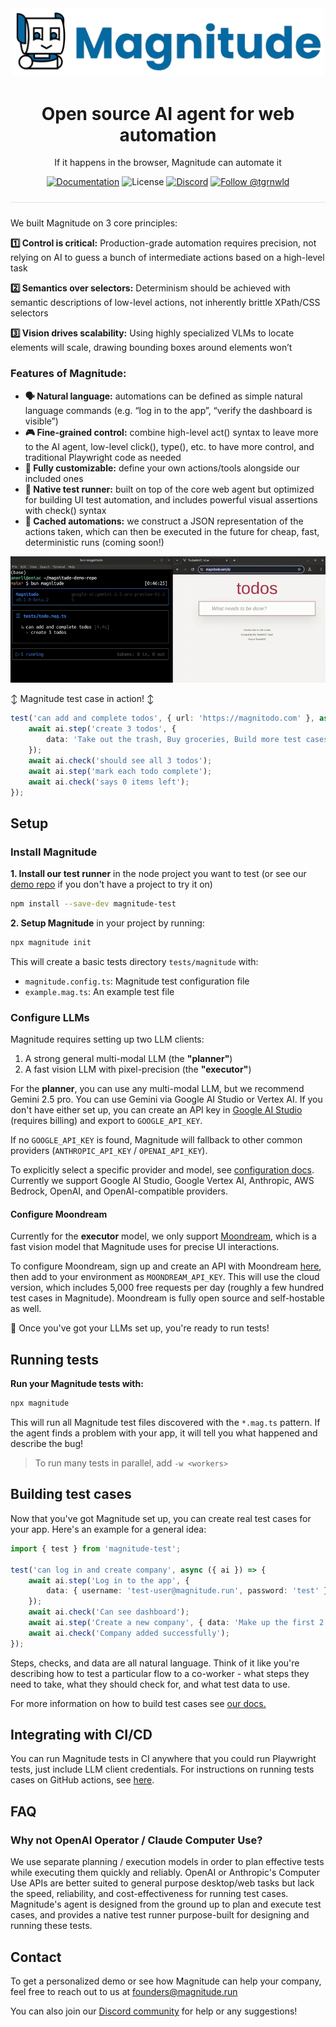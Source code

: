 <div align="center">
  <img src="assets/full-header.png" alt="Magnitude Text Logo" width="500"/>
</div>

<h1 align="center">
  Open source AI agent for web automation
</h1>

<p align="center">
  If it happens in the browser, Magnitude can automate it
</p>

<p align="center">
  <a href="https://docs.magnitude.run/getting-started/introduction" target="_blank"><img src="https://img.shields.io/badge/📕-Docs-0369a1?style=flat-square&labelColor=0369a1&color=gray" alt="Documentation" /></a> <img src="https://img.shields.io/badge/License-Apache%202.0-0369a1?style=flat-square&labelColor=0369a1&color=gray" alt="License" /> <a href="https://discord.gg/VcdpMh9tTy" target="_blank"><img src="https://img.shields.io/badge/Discord-22%20online-5865F2?style=flat-square&labelColor=5865F2&color=gray&logo=discord&logoColor=white" alt="Discord" /></a> <a href="https://x.com/tgrnwld" target="_blank"><img src="https://img.shields.io/badge/-Follow%20Tom!-000000?style=flat-square&labelColor=000000&color=gray&logo=x&logoColor=white" alt="Follow @tgrnwld" /></a>
</p>

<hr style="height: 1px; border: none; background-color: #e1e4e8; margin: 24px 0;">

We built Magnitude on 3 core principles:

**1️⃣ Control is critical:** Production-grade automation requires precision, not relying on AI to guess a bunch of intermediate actions based on a high-level task

**2️⃣ Semantics over selectors:** Determinism should be achieved with semantic descriptions of low-level actions, not inherently brittle XPath/CSS selectors

**3️⃣ Vision drives scalability:** Using highly specialized VLMs to locate elements will scale, drawing bounding boxes around elements won’t


### Features of Magnitude:

- **🗣️ Natural language:** automations can be defined as simple natural language commands (e.g. “log in to the app”, “verify the dashboard is visible”)
- **🎮 Fine-grained control:** combine high-level act() syntax to leave more to the AI agent, low-level click(), type(), etc. to have more control, and traditional Playwright code as needed
- **🎨 Fully customizable:** define your own actions/tools alongside our included ones
- **🧪 Native test runner:** built on top of the core web agent but optimized for building UI test automation, and includes powerful visual assertions with check() syntax
- **🔄 Cached automations:** we construct a JSON representation of the actions taken, which can then be executed in the future for cheap, fast, deterministic runs (coming soon!)

![Video showing Magnitude tests running in a terminal and agent taking actions in the browser](assets/demo.gif)

↕️ Magnitude test case in action! ↕️
```ts
test('can add and complete todos', { url: 'https://magnitodo.com' }, async ({ ai }) => {
    await ai.step('create 3 todos', {
        data: 'Take out the trash, Buy groceries, Build more test cases with Magnitude'
    });
    await ai.check('should see all 3 todos');
    await ai.step('mark each todo complete');
    await ai.check('says 0 items left');
});
```

## Setup


### Install Magnitude
**1. Install our test runner** in the node project you want to test (or see our [demo repo](https://github.com/magnitudedev/magnitude-demo-repo) if you don't have a project to try it on)
```sh
npm install --save-dev magnitude-test
```

**2. Setup Magnitude** in your project by running:
```sh
npx magnitude init
```
This will create a basic tests directory `tests/magnitude` with:
- `magnitude.config.ts`: Magnitude test configuration file
- `example.mag.ts`: An example test file

### Configure LLMs

Magnitude requires setting up two LLM clients:
1. A strong general multi-modal LLM (the **"planner"**)
2. A fast vision LLM with pixel-precision (the **"executor"**)

For the **planner**, you can use any multi-modal LLM, but we recommend Gemini 2.5 pro. You can use Gemini via Google AI Studio or Vertex AI. If you don't have either set up, you can create an API key in [Google AI Studio](https://aistudio.google.com) (requires billing) and export to `GOOGLE_API_KEY`.


If no `GOOGLE_API_KEY` is found, Magnitude will fallback to other common providers (`ANTHROPIC_API_KEY` / `OPENAI_API_KEY`).

To explicitly select a specific provider and model, see [configuration docs](https://docs.magnitude.run/reference/llm-configuration). Currently we support Google AI Studio, Google Vertex AI, Anthropic, AWS Bedrock, OpenAI, and OpenAI-compatible providers.

#### Configure Moondream

Currently for the **executor** model, we only support [Moondream](https://moondream.ai/), which is a fast vision model that Magnitude uses for precise UI interactions.

To configure Moondream, sign up and create an API with Moondream [here](https://moondream.ai/c/cloud/api-keys), then add to your environment as `MOONDREAM_API_KEY`. This will use the cloud version, which includes 5,000 free requests per day (roughly a few hundred test cases in Magnitude). Moondream is fully open source and self-hostable as well.

🚀 Once you've got your LLMs set up, you're ready to run tests!


## Running tests

**Run your Magnitude tests with:**
```sh
npx magnitude
```

This will run all Magnitude test files discovered with the `*.mag.ts` pattern. If the agent finds a problem with your app, it will tell you what happened and describe the bug!

> To run many tests in parallel, add `-w <workers>`


## Building test cases

Now that you've got Magnitude set up, you can create real test cases for your app. Here's an example for a general idea:
```ts
import { test } from 'magnitude-test';

test('can log in and create company', async ({ ai }) => {
    await ai.step('Log in to the app', {
        data: { username: 'test-user@magnitude.run', password: 'test' }
    });
    await ai.check('Can see dashboard');
    await ai.step('Create a new company', { data: 'Make up the first 2 values and use defaults for the rest' });
    await ai.check('Company added successfully');
});
```

Steps, checks, and data are all natural language. Think of it like you're describing how to test a particular flow to a co-worker - what steps they need to take, what they should check for, and what test data to use.

For more information on how to build test cases see <a href="https://docs.magnitude.run/core-concepts/building-test-cases" target="_blank">our docs.</a>

## Integrating with CI/CD
You can run Magnitude tests in CI anywhere that you could run Playwright tests, just include LLM client credentials. For instructions on running tests cases on GitHub actions, see [here](https://docs.magnitude.run/integrations/github-actions).

## FAQ

### Why not OpenAI Operator / Claude Computer Use?
We use separate planning / execution models in order to plan effective tests while executing them quickly and reliably. OpenAI or Anthropic's Computer Use APIs are better suited to general purpose desktop/web tasks but lack the speed, reliability, and cost-effectiveness for running test cases. Magnitude's agent is designed from the ground up to plan and execute test cases, and provides a native test runner purpose-built for designing and running these tests.

## Contact

To get a personalized demo or see how Magnitude can help your company, feel free to reach out to us at founders@magnitude.run

You can also join our <a href="https://discord.gg/VcdpMh9tTy" target="_blank">Discord community</a> for help or any suggestions!
